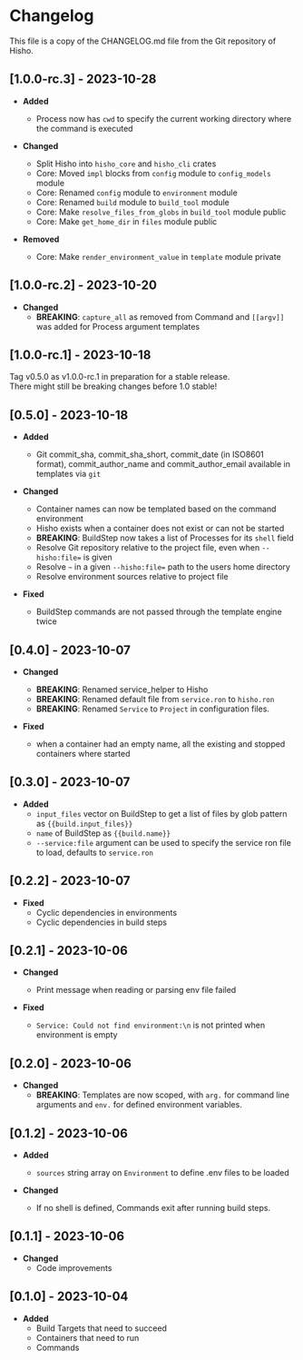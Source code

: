 # Changelog

This file is a copy of the CHANGELOG.md file from the Git repository of Hisho.

## [1.0.0-rc.3] - 2023-10-28

* **Added**
  * Process now has `cwd` to specify the current working directory where the command is executed

* **Changed**
  * Split Hisho into `hisho_core` and `hisho_cli` crates
  * Core: Moved `impl` blocks from `config` module to `config_models` module
  * Core: Renamed `config` module to `environment` module
  * Core: Renamed `build` module to `build_tool` module
  * Core: Make `resolve_files_from_globs` in `build_tool` module public
  * Core: Make `get_home_dir` in `files` module public

* **Removed**
  * Core: Make `render_environment_value` in `template` module private

## [1.0.0-rc.2] - 2023-10-20

* **Changed**
  * **BREAKING**: `capture_all` as removed from Command and `[[argv]]` was added for Process argument templates

## [1.0.0-rc.1] - 2023-10-18

Tag v0.5.0 as v1.0.0-rc.1 in preparation for a stable release.  
There might still be breaking changes before 1.0 stable!

## [0.5.0] - 2023-10-18

* **Added**
  * Git commit_sha, commit_sha_short, commit_date (in ISO8601 format), commit_author_name and commit_author_email available in templates via `git`

* **Changed**
  * Container names can now be templated based on the command environment
  * Hisho exists when a container does not exist or can not be started
  * **BREAKING**: BuildStep now takes a list of Processes for its `shell` field
  * Resolve Git repository relative to the project file, even when `--hisho:file=` is given
  * Resolve `~` in a given `--hisho:file=` path to the users home directory
  * Resolve environment sources relative to project file

* **Fixed**
  * BuildStep commands are not passed through the template engine twice

## [0.4.0] - 2023-10-07

* **Changed**
  * **BREAKING**: Renamed service_helper to Hisho
  * **BREAKING**: Renamed default file from `service.ron` to `hisho.ron`
  * **BREAKING**: Renamed `Service` to `Project` in configuration files.

* **Fixed**
  * when a container had an empty name, all the existing and stopped containers where started

## [0.3.0] - 2023-10-07

* **Added**
  * `input_files` vector on BuildStep to get a list of files by glob pattern as `{{build.input_files}}`
  * `name` of BuildStep as `{{build.name}}`
  * `--service:file` argument can be used to specify the service ron file to load, defaults to `service.ron`


## [0.2.2] - 2023-10-07

* **Fixed**
  - Cyclic dependencies in environments
  - Cyclic dependencies in build steps

## [0.2.1] - 2023-10-06

* **Changed**
  - Print message when reading or parsing env file failed

* **Fixed**
  - `Service: Could not find environment:\n` is not printed when environment is empty

## [0.2.0] - 2023-10-06

* **Changed**
  * **BREAKING**: Templates are now scoped, with `arg.` for command line arguments and `env.` for defined environment variables.

## [0.1.2] - 2023-10-06

* **Added**
  * `sources` string array on `Environment` to define .env files to be loaded

* **Changed**
  * If no shell is defined, Commands exit after running build steps.

## [0.1.1] - 2023-10-06

* **Changed**
  - Code improvements

## [0.1.0] - 2023-10-04

* **Added**
  - Build Targets that need to succeed
  - Containers that need to run
  - Commands
